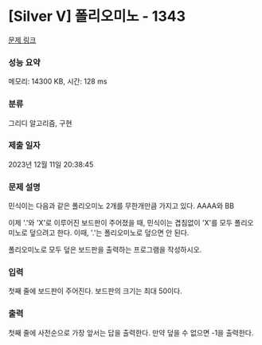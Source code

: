 # [Silver V] 폴리오미노 - 1343 

[문제 링크](https://www.acmicpc.net/problem/1343) 

### 성능 요약

메모리: 14300 KB, 시간: 128 ms

### 분류

그리디 알고리즘, 구현

### 제출 일자

2023년 12월 11일 20:38:45

### 문제 설명

<p>민식이는 다음과 같은 폴리오미노 2개를 무한개만큼 가지고 있다. AAAA와 BB</p>

<p>이제 '.'와 'X'로 이루어진 보드판이 주어졌을 때, 민식이는 겹침없이 'X'를 모두 폴리오미노로 덮으려고 한다. 이때, '.'는 폴리오미노로 덮으면 안 된다.</p>

<p>폴리오미노로 모두 덮은 보드판을 출력하는 프로그램을 작성하시오.</p>

### 입력 

 <p>첫째 줄에 보드판이 주어진다. 보드판의 크기는 최대 50이다.</p>

### 출력 

 <p>첫째 줄에 사전순으로 가장 앞서는 답을 출력한다. 만약 덮을 수 없으면 -1을 출력한다.</p>

